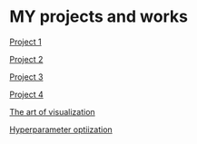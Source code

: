 # __MY projects and works__

[Project 1](https://github.com/VolodinAlex/alekaran/tree/AlekaranDS/Project%201.%20Job%20analysis)<br>

[Project 2](https://github.com/VolodinAlex/alekaran/tree/AlekaranDS/Project%202.%20AB%20testing)

[Project 3]()<br>

[Project 4](https://github.com/VolodinAlex/alekaran/tree/AlekaranDS/Project%204.%20Classification)<br>

[The art of visualization](https://github.com/VolodinAlex/alekaran/tree/AlekaranDS/The%20art%20of%20visualization)<br>

[Hyperparameter optiization](https://github.com/VolodinAlex/alekaran/tree/AlekaranDS/Hyperparameter%20optimization)<br>

[]()<br>
